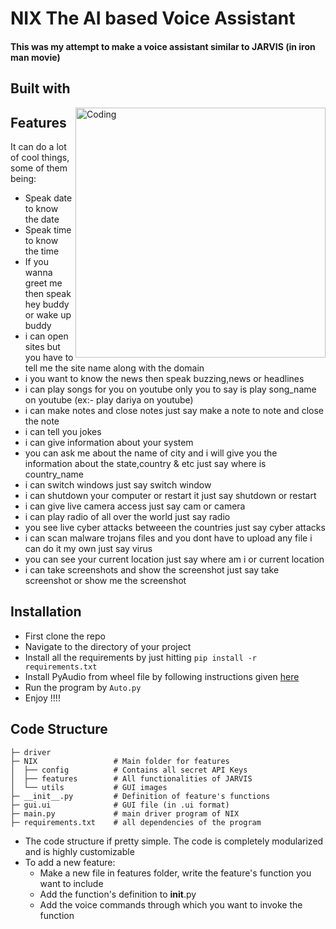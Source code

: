 # NIX The AI based Voice Assistant

#### This was my attempt to make a voice assistant similar to JARVIS (in iron man movie)

## Built with

<img align="right" alt="Coding" width="400" src="https://cdn.activestate.com/wp-content/uploads/2021/12/python-coding-mistakes.jpg">



## Features
It can do a lot of cool things, some of them being:

- Speak date to know the date
- Speak time to know the time
- If you wanna greet me then speak hey buddy or wake up buddy
- i can open sites but you have to tell me the site name along with the domain
- i you want to know the news then speak buzzing,news or headlines
- i can play songs for you on youtube only you to say is play song_name on youtube (ex:- play dariya on youtube)
- i can make notes and close notes just say make a note to note and close the note 
- i can tell you jokes
- i can give information about your system
- you can ask me about the name of city and i will give you the information about the state,country & etc just say where is country_name
- i can switch windows just say switch window
- i can shutdown your computer or restart it just say shutdown or restart
- i can give live camera access just say cam or camera
- i can play radio of all over the world just say radio
- you see live cyber attacks betweeen the countries just say cyber attacks
- i can scan malware trojans files and you dont have to upload any file i can do it my own just say virus
- you can see your current location just say where am i or current location
- i can take screenshots and show the screenshot just say take screenshot or show me the screenshot
    

## Installation

- First clone the repo
- Navigate to the directory of your project
- Install all the requirements by just hitting ``` pip install -r requirements.txt ```
- Install PyAudio from wheel file by following instructions given [here](https://stackoverflow.com/a/55630212)
- Run the program by ``` Auto.py ```
- Enjoy !!!!

## Code Structure


    ├─ driver
    ├─ NIX                 # Main folder for features 
    │  ├── config          # Contains all secret API Keys
    │  ├── features        # All functionalities of JARVIS 
    │  └── utils           # GUI images
    ├─ __init__.py         # Definition of feature's functions
    ├─ gui.ui              # GUI file (in .ui format)
    ├─ main.py             # main driver program of NIX
    ├─ requirements.txt    # all dependencies of the program

- The code structure if pretty simple. The code is completely modularized and is highly customizable
- To add a new feature:
  -  Make a new file in features folder, write the feature's function you want to include
  - Add the function's definition to __init__.py
  - Add the voice commands through which you want to invoke the function
